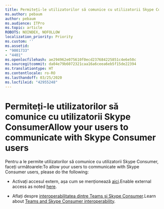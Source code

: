 ```yaml
---
title: Permiteți-le utilizatorilor să comunice cu utilizatorii Skype Consumer
ms.author: pebaum
author: pebaum
ms.audience: ITPro
ms.topic: article
ROBOTS: NOINDEX, NOFOLLOW
localization_priority: Priority
ms.custom: ''
ms.assetid:
- "9001733"
- "4401"
ms.openlocfilehash: ae294962e075610f0ecd237684225851c4e6e50c
ms.sourcegitcommit: da04e79b6072321caa16a6ceea6eb5f15de22394
ms.translationtype: HT
ms.contentlocale: ro-RO
ms.lasthandoff: 03/25/2020
ms.locfileid: "42955248"
---
```

# <a name="allow-your-users-to-communicate-with-skype-consumer-users"></a><span data-ttu-id="1936b-102">Permiteți-le utilizatorilor să comunice cu utilizatorii Skype Consumer</span><span class="sxs-lookup"><span data-stu-id="1936b-102">Allow your users to communicate with Skype Consumer users</span></span>

<span data-ttu-id="1936b-103">Pentru a le permite utilizatorilor să comunice cu utilizatorii Skype Consumer, faceți următoarele:</span><span class="sxs-lookup"><span data-stu-id="1936b-103">To allow your users to communicate with Skype Consumer users, please do the following:</span></span>

- <span data-ttu-id="1936b-104">Activați accesul extern, așa cum se menționează [aici](https://docs.microsoft.com/microsoftteams/manage-external-access#allow-or-block-domains).</span><span class="sxs-lookup"><span data-stu-id="1936b-104">Enable external access as noted [here](https://docs.microsoft.com/microsoftteams/manage-external-access#allow-or-block-domains).</span></span>

- <span data-ttu-id="1936b-105">Aflați despre [interoperabilitatea dintre Teams și Skype Consumer](https://docs.microsoft.com/microsoftteams/teams-skype-interop).</span><span class="sxs-lookup"><span data-stu-id="1936b-105">Learn about [Teams and Skype Consumer interoperability](https://docs.microsoft.com/microsoftteams/teams-skype-interop).</span></span>
